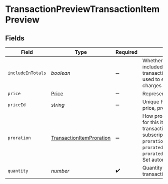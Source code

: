 # TransactionPreviewTransactionItemPreview


## Fields

| Field                                                                                                                                                                                                                                     | Type                                                                                                                                                                                                                                      | Required                                                                                                                                                                                                                                  | Description                                                                                                                                                                                                                               | Example                                                                                                                                                                                                                                   |
| ----------------------------------------------------------------------------------------------------------------------------------------------------------------------------------------------------------------------------------------- | ----------------------------------------------------------------------------------------------------------------------------------------------------------------------------------------------------------------------------------------- | ----------------------------------------------------------------------------------------------------------------------------------------------------------------------------------------------------------------------------------------- | ----------------------------------------------------------------------------------------------------------------------------------------------------------------------------------------------------------------------------------------- | ----------------------------------------------------------------------------------------------------------------------------------------------------------------------------------------------------------------------------------------- |
| `includeInTotals`                                                                                                                                                                                                                         | *boolean*                                                                                                                                                                                                                                 | :heavy_minus_sign:                                                                                                                                                                                                                        | Whether this item should be included in totals for this transaction preview. Typically used to exclude one-time charges from calculations.                                                                                                |                                                                                                                                                                                                                                           |
| `price`                                                                                                                                                                                                                                   | [Price](../../models/shared/price.md)                                                                                                                                                                                                     | :heavy_minus_sign:                                                                                                                                                                                                                        | Represents a price entity.                                                                                                                                                                                                                |                                                                                                                                                                                                                                           |
| `priceId`                                                                                                                                                                                                                                 | *string*                                                                                                                                                                                                                                  | :heavy_minus_sign:                                                                                                                                                                                                                        | Unique Paddle ID for this price, prefixed with `pri_`.                                                                                                                                                                                    | pri_01gsz8z1q1n00f12qt82y31smh                                                                                                                                                                                                            |
| `proration`                                                                                                                                                                                                                               | [TransactionItemProration](../../models/shared/transactionitemproration.md)                                                                                                                                                               | :heavy_minus_sign:                                                                                                                                                                                                                        | How proration was calculated for this item. Populated when a transaction is created from a subscription change, where `proration_billing_mode` was `prorated_immediately` or `prorated_next_billing_period`. Set automatically by Paddle. |                                                                                                                                                                                                                                           |
| `quantity`                                                                                                                                                                                                                                | *number*                                                                                                                                                                                                                                  | :heavy_check_mark:                                                                                                                                                                                                                        | Quantity of this item on the transaction.                                                                                                                                                                                                 |                                                                                                                                                                                                                                           |